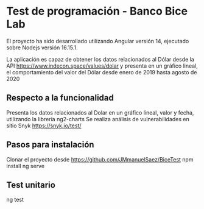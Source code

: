 # Test de programación - Banco Bice Lab

El proyecto ha sido desarrollado utilizando Angular versión 14, ejecutado sobre Nodejs versión 16.15.1.

La aplicación es capaz de obtener los datos relacionados al Dólar desde la 
API https://www.indecon.space/values/dolar y presenta en un gráfico lineal, 
el comportamiento del valor del Dólar desde enero de 2019 hasta agosto de 2020

## Respecto a la funcionalidad

Presenta los datos relacionados al Dolar en un gráfico lineal, valor y fecha, utilizando la librería ng2-charts
Se realiza análisis de vulnerabilidades en sitio Snyk https://snyk.io/test/

## Pasos para instalación

Clonar el proyecto desde https://github.com/JMmanuelSaez/BiceTest
npm install
ng serve

## Test unitario

ng test

